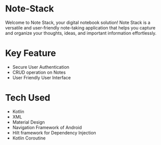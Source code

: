 # Note-Stack
Welcome to Note Stack, your digital notebook solution! Note Stack is a versatile and user-friendly note-taking application that helps you capture and organize your thoughts, ideas, and important information effortlessly.
# Key Feature
* Secure User Authentication
* CRUD operation on Notes
* User Friendly User Interface
# Tech Used
* Kotlin
* XML
* Material Design
* Navigation Framework of Android
* Hilt framework for Dependency Injection
* Kotlin Coroutine
